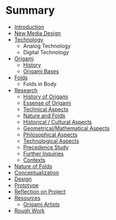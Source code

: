 # Summary

* [Introduction](README.md)
* [New Media Design](new-media.md)
* [Technology](new-media/technology.md)
  * Analog Technology
  * Digital Technology
* [Origami](origami.md)
  * [History](origami/history.md)
  * [Origami Bases](origami-bases.md)
* [Folds](folds.md)
  * Folds in Body
* [Research](research.md)
  * [History of Origami](chapter1.md)
  * [Essense of Origami](chapter1/essense-of-origami.md)
  * [Technical Aspects](technical-aspect-on-origami.md)
  * [Nature and Folds](nature-and-biomimicry.md)
  * [Historical / Cultural Aspects](historical-and-cultural-perspectives.md)
  * [Geometrical/Mathematical Aspects](geometricalmathematical-aspect.md)
  * [Philosophical Aspects](philosophical-perspectives.md)
  * [Technological Aspects](technological-aspects.md)
  * [Precedence Study](precedences.md)
  * [Further Inquiries](further-inquiries.md)
  * [Contexts](contexts.md)
* [Nature of Folds](essay.md)
* [Conceptualization](conceptualization.md)
* [Design](design.md)
* [Prototype](prototype.md)
* [Reflection on Project](reflection-on-project.md)
* [Resources](resources.md)
  * [Origami Artists](resources/origami-artists.md)
* [Rough Work](rough-work.md)

